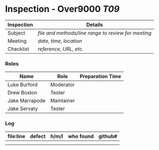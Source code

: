 # Inspection - Over9000 *T09* 
 
Inspection | Details
----- | -----
Subject | *file and methods/line range to review for meeting*
Meeting | *date, time, location*
Checklist | *reference, URL, etc.*

### Roles
Name | Role | Preparation Time
---- | ---- | ----
Luke Burford | Moderator |
Drew Boston | Tester |
Jake Marrapode | Maintainer |
Jake Servaty | Tester |

### Log
file:line | defect | h/m/l | who found | github# 
--- | --- |:---:|:---:| ---
 | | | |
 | | | |
 

